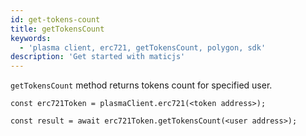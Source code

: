 ```yaml
---
id: get-tokens-count
title: getTokensCount
keywords:
  - 'plasma client, erc721, getTokensCount, polygon, sdk'
description: 'Get started with maticjs'
---
```


`getTokensCount` method returns tokens count for specified user.

```
const erc721Token = plasmaClient.erc721(<token address>);

const result = await erc721Token.getTokensCount(<user address>);

```
